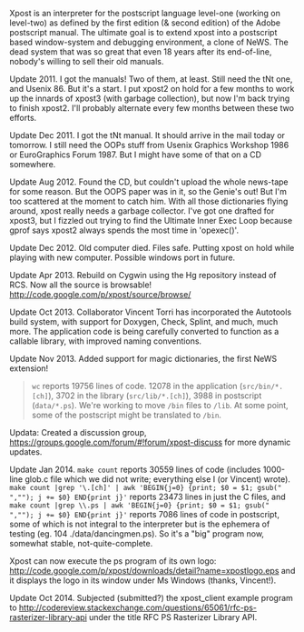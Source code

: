 Xpost is an interpreter for the postscript language level-one (working on level-two) as defined by the first edition (& second edition) of the Adobe postscript manual. The ultimate goal is to extend xpost into a
postscript based window-system and debugging environment, a clone of NeWS. The dead system that was so great that even 18 years after its end-of-line, nobody's willing to sell their old manuals.

Update 2011. I got the manuals! Two of them, at least. Still need the tNt one, and Usenix 86. But it's a start. I put xpost2 on hold for a few months to work up the innards of xpost3 (with garbage collection), but now I'm back trying to finish xpost2. I'll probably alternate every few months between these two efforts.

Update Dec 2011. I got the tNt manual. It should arrive in the mail today or tomorrow. I still need the OOPs stuff from Usenix Graphics Workshop 1986 or EuroGraphics Forum 1987. But I might have some of that on a CD somewhere.

Update Aug 2012. Found the CD, but couldn't upload the whole news-tape for some reason. But the OOPS paper was in it, so the Genie's out! But I'm too scattered at the moment to catch him. With all those dictionaries flying around, xpost really needs a garbage collector. I've got one drafted for xpost3, but I fizzled out trying to find the Ultimate Inner Exec Loop because gprof says xpost2 always spends the most time in 'opexec()'.

Update Dec 2012. Old computer died. Files safe. Putting xpost on hold while playing with new computer. Possible windows port in future.

Update Apr 2013. Rebuild on Cygwin using the Hg repository instead of RCS. Now all the source is browsable! http://code.google.com/p/xpost/source/browse/

Update Oct 2013. Collaborator Vincent Torri has incorporated the Autotools build system, with support for Doxygen, Check, Splint, and much, much more. The application code is being carefully converted to function as a callable library, with improved naming conventions.

Update Nov 2013. Added support for magic dictionaries, the first NeWS extension!

> `wc` reports 19756 lines of code. 12078 in the application (`src/bin/*.[ch]`), 3702 in the library (`src/lib/*.[ch]`), 3988 in postscript (`data/*.ps`). We're working to move `/bin` files to `/lib`. At some point, some of the postscript might be translated to `/bin`.

Updata: Created a discussion group, https://groups.google.com/forum/#!forum/xpost-discuss
for more dynamic updates.

Update Jan 2014. `make count` reports 30559 lines of code (includes 1000-line glob.c file which we did not write; everything else I (or Vincent) wrote). `make count |grep '\.[ch]' | awk 'BEGIN{j=0} {print; $0 = $1; gsub(" ",""); j += $0} END{print j}'` reports 23473 lines in just the C files, and `make count |grep \\.ps | awk 'BEGIN{j=0} {print; $0 = $1; gsub(" ",""); j += $0} END{print j}'` reports 7086 lines of code in postscript, some of which is not integral to the interpreter but is the ephemera of testing (eg. 104 ./data/dancingmen.ps). So it's a "big" program now, somewhat stable, not-quite-complete.

Xpost can now execute the ps program of its own logo: http://code.google.com/p/xpost/downloads/detail?name=xpostlogo.eps
and it displays the logo in its window under Ms Windows (thanks, Vincent!).

Update Oct 2014. Subjected (submitted?) the xpost\_client example program to http://codereview.stackexchange.com/questions/65061/rfc-ps-rasterizer-library-api under the title RFC PS Rasterizer Library API.